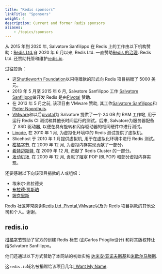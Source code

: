 ```yaml
---
title: "Redis sponsors"
linkTitle: "Sponsors"
weight: 4
description: Current and former Redis sponsors
aliases:
    - /topics/sponsors
---
```



从 2015 年到 2020 年, Salvatore Sanfilippo 在 Redis 上的工作由以下机构赞助：[Redis Ltd.](https://redis.com)自 2020 年 6 月以来, Redis Ltd. 一直赞助[Redis 的治理](/topics/governance). Redis Ltd. 还赞助托管和维护[redis.io](https://redis.io).

过往赞助：

*   这[Shuttleworth Foundation](http://www.shuttleworthfoundation.org)以闪电赠款的形式向 Redis 项目捐赠了 5000 美元。
*   2013 年 5 月至 2015 年 6 月, Salvatore Sanfilippo 工作 [Salvatore Sanfilippo](http://twitter.com/antirez)做开发 Redis 是由[Pivotal](http://gopivotal.com) 赞助.
*   在 2013 年 5 月之前, 该项目由 VMware 赞助, 其工作[Salvatore Sanfilippo](http://twitter.com/antirez)和[Pieter Noordhuis](http://twitter.com/pnoordhuis).
*   [VMware](http://vmware.com)和以后[pivotal](http://pivotal.io)为 Salvatore 提供了一个 24 GB 的 RAM 工作站, 用于运行 Redis CI 测试和其他长时间运行的测试。后来, Salvatore为服务器配备了 SSD 驱动器, 以便在具有旋转和闪存驱动器的相同硬件中进行测试。
*   [Linode](https://linode.com), 在 2010 年 1 月, 为虚拟化环境中的 Redis 测试提供了虚拟机。
*   Slicehost 于 2010 年 1 月提供虚拟机, 用于在虚拟化环境中进行 Redis 测试。
*   [柑橘字节](http://citrusbyte.com), 在 2009 年 12 月, 为虚拟内存实现贡献了一部分。
*   [希特迈斯特](http://www.hitmeister.de/), 在 2009 年 12 月, 贡献了 Redis Cluster 的一部分。
*   [发动机场](http://engineyard.com), 在 2009 年 12 月, 贡献了阻塞 POP  (BLPOP)  和部分虚拟内存实现。

还要感谢以下向该项目捐款的人或组织：

*   埃米尔·弗拉德夫
*   [布拉德·贾斯珀](http://bradjasper.com/)
*   [姆克里斯](http://mrkris.com/)

Redis 社区非常感谢[Redis Ltd.](http://redis.com),[Pivotal](http://gopivotal.com),[VMware](http://vmware.com)以及为 Redis 项目捐款的其他公司和个人。谢谢。

## redis.io

[柑橘字节](https://citrusbyte.com)赞助了官方的创建
Redis 标志 (由Carlos Prioglio设计) 和将其版权转让给Salvatore Sanfilippo。

他们还通过以下方式赞助了本网站的初始实施 [达米安·亚诺夫斯基](https://twitter.com/djanowski)和[米歇尔马滕斯](https://twitter.com/soveran).

这`redis.io`域名被捐赠给该项目几年[I Want My Name](https://iwantmyname.com).
